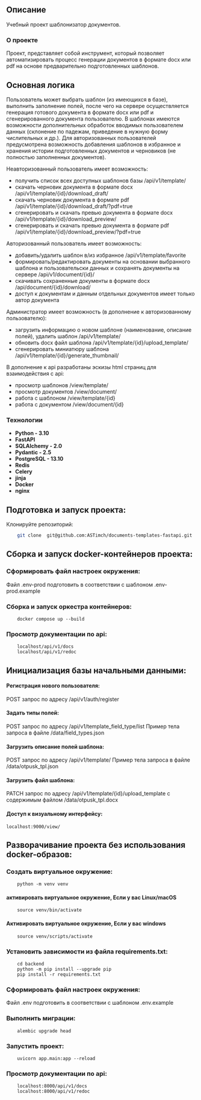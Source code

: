 ## Описание
Учебный проект шаблонизатор документов.

### О проекте
Проект, представляет собой инструмент, который позволяет автоматизировать процесс
генерации документов в формате docx или pdf на основе предварительно подготовленных шаблонов.

## Основная логика
Пользователь может выбрать шаблон (из имеющихся в базе), выполнить заполнение полей, после чего на сервере осуществляется генерация готового документа в формате docx или pdf и сгенерированного документа пользователю.
В шаблонах имеются возможности дополнительных обработок вводимых пользователем данных (склонение по падежам, приведение в нужную форму числительных и др.). Для авторизованных пользователей предусмотрена возможность добавления шаблонов в избранное и хранения истории подготовленных документов и черновиков (не полностью заполненных документов).

Неавторизованный пользователь имеет возможность:
  - получить список всех доступных шаблонов базы /api/v1/template/
  - скачать черновик документа в формате docx /api/v1/template/{id}/download_draft/
  - скачать черновик документа в формате pdf /api/v1/template/{id}/download_draft/?pdf=true
  - сгенерировать и скачать превью документа в формате docx /api/v1/template/{id}/download_preview/
  - сгенерировать и скачать превью документа в формате pdf /api/v1/template/{id}/download_preview/?pdf=true
  
Авторизованный пользователь имеет возможность:
  - добавить/удалить шаблон в/из избранное /api/v1/template/favorite
  - формировать/редактировать документы на основании выбранного шаблона и пользовательски данных и сохранять документы на сервере /api/v1/document/{id}/
  - скачивать сохраненные документы в формате docx /api/document/{id}/download/
  - доступ к документам и данным отдельных документов имеет только автор документа

Администратор имеет возможность (в дополнение к авторизованному пользователю):
  - загрузить информацию о новом шаблоне (наименование, описание полей), удалить шаблон /api/v1/template/
  - обновить docx файл шаблона /api/v1/template/{id}/upload_template/
  - сгенерировать миниатюру шаблона /api/v1/template/{id}/generate_thumbnail/

В дополнение к api разработаны эскизы html страниц для взаимодействия с api:
  - просмотр шаблонов /view/template/
  - просмотр документов /view/document/
  - работа с шаблоном /view/template/{id}
  - работа с документом /view/document/{id}

### Технологии
- **Python - 3.10**
- **FastAPI**
- **SQLAlchemy - 2.0**
- **Pydantic - 2.5**
- **PostgreSQL - 13.10**
- **Redis**
- **Celery**
- **jinja**
- **Docker**
- **nginx**

## Подготовка и запуск проекта:

Клонируйте репозиторий:

```bash
    git clone  git@github.com:ASTimch/documents-templates-fastapi.git
```

## Сборка и запуск docker-контейнеров проекта:

### Сформировать файл настроек окружения:
Файл .env-prod подготовить в соответствии с шаблоном .env-prod.example

### Сборка и запуск оркестра контейнеров:
```
    docker compose up --build
```

### Просмотр документации по api:
```
    localhost/api/v1/docs
    localhost/api/v1/redoc
```

## Инициализация базы начальными данными:

#### Регистрация нового пользователя:
POST запрос по адресу /api/v1/auth/register

#### Задать типы полей:
POST запрос по адресу /api/v1/template_field_type/list
Пример тела запроса в файле /data/field_types.json

#### Загрузить описание полей шаблона:
POST запрос по адресу /api/v1/template/
Пример тела запроса в файле /data/otpusk_tpl.json

#### Загрузить файл шаблона:
PATCH запрос по адресу /api/v1/template/{id}/upload_template
с содержимым файлом /data/otpusk_tpl.docx

#### Доступ к визуальному интерфейсу:

    localhost:9000/view/



## Разворачивание проекта без использования docker-образов:

### Создать виртуальное окружение:
```
    python -m venv venv
```
#### активировать виртуальное окружение, Если у вас Linux/macOS
```
    source venv/bin/activate
```
#### Активировать виртуальное окружение, Если у вас windows
```
    source venv/scripts/activate
```

### Установить зависимости из файла requirements.txt:
```
    cd backend
    python -m pip install --upgrade pip
    pip install -r requirements.txt
```
### Сформировать файл настроек окружения:
Файл .env подготовить в соответствии с шаблоном .env.example

### Выполнить миграции:
```
    alembic upgrade head
```

### Запустить проект:
```
    uvicorn app.main:app --reload
```

### Просмотр документации по api:
```
    localhost:8000/api/v1/docs
    localhost:8000/api/v1/redoc
```
